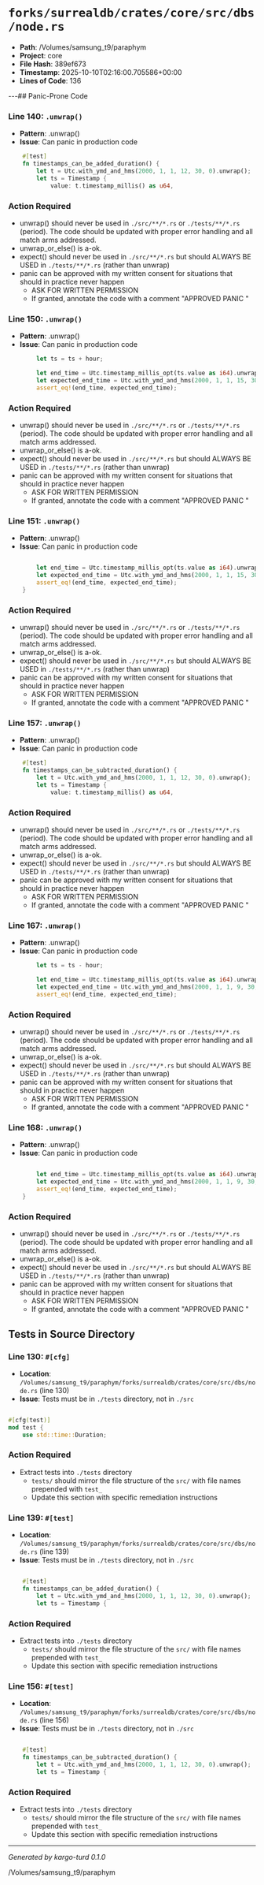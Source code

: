 # `forks/surrealdb/crates/core/src/dbs/node.rs`

- **Path**: /Volumes/samsung_t9/paraphym
- **Project**: core
- **File Hash**: 389ef673  
- **Timestamp**: 2025-10-10T02:16:00.705586+00:00  
- **Lines of Code**: 136

---## Panic-Prone Code


### Line 140: `.unwrap()`

- **Pattern**: .unwrap()
- **Issue**: Can panic in production code

```rust
	#[test]
	fn timestamps_can_be_added_duration() {
		let t = Utc.with_ymd_and_hms(2000, 1, 1, 12, 30, 0).unwrap();
		let ts = Timestamp {
			value: t.timestamp_millis() as u64,
```

### Action Required

- unwrap() should never be used in `./src/**/*.rs` or `./tests/**/*.rs` (period). The code should be updated with proper error handling and all match arms addressed.
- unwrap_or_else() is a-ok. 
- expect() should never be used in `./src/**/*.rs` but should ALWAYS BE USED in `./tests/**/*.rs` (rather than unwrap)
- panic can be approved with my written consent for situations that should in practice never happen  
  - ASK FOR WRITTEN PERMISSION
  - If granted, annotate the code with a comment "APPROVED PANIC "


### Line 150: `.unwrap()`

- **Pattern**: .unwrap()
- **Issue**: Can panic in production code

```rust
		let ts = ts + hour;

		let end_time = Utc.timestamp_millis_opt(ts.value as i64).unwrap();
		let expected_end_time = Utc.with_ymd_and_hms(2000, 1, 1, 15, 30, 0).unwrap();
		assert_eq!(end_time, expected_end_time);
```

### Action Required

- unwrap() should never be used in `./src/**/*.rs` or `./tests/**/*.rs` (period). The code should be updated with proper error handling and all match arms addressed.
- unwrap_or_else() is a-ok. 
- expect() should never be used in `./src/**/*.rs` but should ALWAYS BE USED in `./tests/**/*.rs` (rather than unwrap)
- panic can be approved with my written consent for situations that should in practice never happen  
  - ASK FOR WRITTEN PERMISSION
  - If granted, annotate the code with a comment "APPROVED PANIC "


### Line 151: `.unwrap()`

- **Pattern**: .unwrap()
- **Issue**: Can panic in production code

```rust

		let end_time = Utc.timestamp_millis_opt(ts.value as i64).unwrap();
		let expected_end_time = Utc.with_ymd_and_hms(2000, 1, 1, 15, 30, 0).unwrap();
		assert_eq!(end_time, expected_end_time);
	}
```

### Action Required

- unwrap() should never be used in `./src/**/*.rs` or `./tests/**/*.rs` (period). The code should be updated with proper error handling and all match arms addressed.
- unwrap_or_else() is a-ok. 
- expect() should never be used in `./src/**/*.rs` but should ALWAYS BE USED in `./tests/**/*.rs` (rather than unwrap)
- panic can be approved with my written consent for situations that should in practice never happen  
  - ASK FOR WRITTEN PERMISSION
  - If granted, annotate the code with a comment "APPROVED PANIC "


### Line 157: `.unwrap()`

- **Pattern**: .unwrap()
- **Issue**: Can panic in production code

```rust
	#[test]
	fn timestamps_can_be_subtracted_duration() {
		let t = Utc.with_ymd_and_hms(2000, 1, 1, 12, 30, 0).unwrap();
		let ts = Timestamp {
			value: t.timestamp_millis() as u64,
```

### Action Required

- unwrap() should never be used in `./src/**/*.rs` or `./tests/**/*.rs` (period). The code should be updated with proper error handling and all match arms addressed.
- unwrap_or_else() is a-ok. 
- expect() should never be used in `./src/**/*.rs` but should ALWAYS BE USED in `./tests/**/*.rs` (rather than unwrap)
- panic can be approved with my written consent for situations that should in practice never happen  
  - ASK FOR WRITTEN PERMISSION
  - If granted, annotate the code with a comment "APPROVED PANIC "


### Line 167: `.unwrap()`

- **Pattern**: .unwrap()
- **Issue**: Can panic in production code

```rust
		let ts = ts - hour;

		let end_time = Utc.timestamp_millis_opt(ts.value as i64).unwrap();
		let expected_end_time = Utc.with_ymd_and_hms(2000, 1, 1, 9, 30, 0).unwrap();
		assert_eq!(end_time, expected_end_time);
```

### Action Required

- unwrap() should never be used in `./src/**/*.rs` or `./tests/**/*.rs` (period). The code should be updated with proper error handling and all match arms addressed.
- unwrap_or_else() is a-ok. 
- expect() should never be used in `./src/**/*.rs` but should ALWAYS BE USED in `./tests/**/*.rs` (rather than unwrap)
- panic can be approved with my written consent for situations that should in practice never happen  
  - ASK FOR WRITTEN PERMISSION
  - If granted, annotate the code with a comment "APPROVED PANIC "


### Line 168: `.unwrap()`

- **Pattern**: .unwrap()
- **Issue**: Can panic in production code

```rust

		let end_time = Utc.timestamp_millis_opt(ts.value as i64).unwrap();
		let expected_end_time = Utc.with_ymd_and_hms(2000, 1, 1, 9, 30, 0).unwrap();
		assert_eq!(end_time, expected_end_time);
	}
```

### Action Required

- unwrap() should never be used in `./src/**/*.rs` or `./tests/**/*.rs` (period). The code should be updated with proper error handling and all match arms addressed.
- unwrap_or_else() is a-ok. 
- expect() should never be used in `./src/**/*.rs` but should ALWAYS BE USED in `./tests/**/*.rs` (rather than unwrap)
- panic can be approved with my written consent for situations that should in practice never happen  
  - ASK FOR WRITTEN PERMISSION
  - If granted, annotate the code with a comment "APPROVED PANIC "

## Tests in Source Directory


### Line 130: `#[cfg]`

- **Location**: `/Volumes/samsung_t9/paraphym/forks/surrealdb/crates/core/src/dbs/node.rs` (line 130)
- **Issue**: Tests must be in `./tests` directory, not in `./src`

```rust

#[cfg(test)]
mod test {
	use std::time::Duration;

```

### Action Required

- Extract tests into `./tests` directory
  - `tests/` should mirror the file structure of the `src/` with file names prepended with `test_`
  - Update this section with specific remediation instructions
  


### Line 139: `#[test]`

- **Location**: `/Volumes/samsung_t9/paraphym/forks/surrealdb/crates/core/src/dbs/node.rs` (line 139)
- **Issue**: Tests must be in `./tests` directory, not in `./src`

```rust

	#[test]
	fn timestamps_can_be_added_duration() {
		let t = Utc.with_ymd_and_hms(2000, 1, 1, 12, 30, 0).unwrap();
		let ts = Timestamp {
```

### Action Required

- Extract tests into `./tests` directory
  - `tests/` should mirror the file structure of the `src/` with file names prepended with `test_`
  - Update this section with specific remediation instructions
  


### Line 156: `#[test]`

- **Location**: `/Volumes/samsung_t9/paraphym/forks/surrealdb/crates/core/src/dbs/node.rs` (line 156)
- **Issue**: Tests must be in `./tests` directory, not in `./src`

```rust

	#[test]
	fn timestamps_can_be_subtracted_duration() {
		let t = Utc.with_ymd_and_hms(2000, 1, 1, 12, 30, 0).unwrap();
		let ts = Timestamp {
```

### Action Required

- Extract tests into `./tests` directory
  - `tests/` should mirror the file structure of the `src/` with file names prepended with `test_`
  - Update this section with specific remediation instructions
  

---

*Generated by kargo-turd 0.1.0*

/Volumes/samsung_t9/paraphym